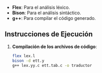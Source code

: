 

- **Flex**: Para el análisis léxico.
- **Bison**: Para el análisis sintáctico.
- **g++**: Para compilar el código generado.

## Instrucciones de Ejecución

1. **Compilación de los archivos de código**:


   ```bash
   flex lex.l
   bison -d ett.y
   g++ lex.yy.c ett.tab.c -o traductor
